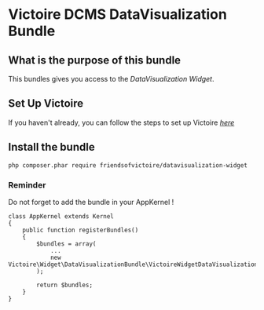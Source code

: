 Victoire DCMS DataVisualization Bundle
============

## What is the purpose of this bundle

This bundles gives you access to the *DataVisualization Widget*.

## Set Up Victoire

If you haven't already, you can follow the steps to set up Victoire *[here](https://github.com/Victoire/victoire/blob/master/setup.md)*

## Install the bundle

    php composer.phar require friendsofvictoire/datavisualization-widget

### Reminder

Do not forget to add the bundle in your AppKernel !

    class AppKernel extends Kernel
    {
        public function registerBundles()
        {
            $bundles = array(
                ...
                new Victoire\Widget\DataVisualizationBundle\VictoireWidgetDataVisualizationBundle(),
            );

            return $bundles;
        }
    }
